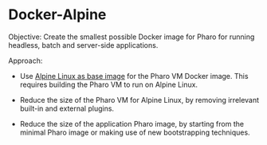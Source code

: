# Docker-Alpine

Objective: Create the smallest possible Docker image for Pharo for running
headless, batch and server-side applications.

Approach:

- Use [Alpine Linux as base image](https://hub.docker.com/_/alpine) for
  the Pharo VM Docker image. This requires building the Pharo VM to run on
  Alpine Linux.

- Reduce the size of the Pharo VM for Alpine Linux, by removing irrelevant built-in
  and external plugins.

- Reduce the size of the application Pharo image, by starting from the
  minimal Pharo image or making use of new bootstrapping techniques.


